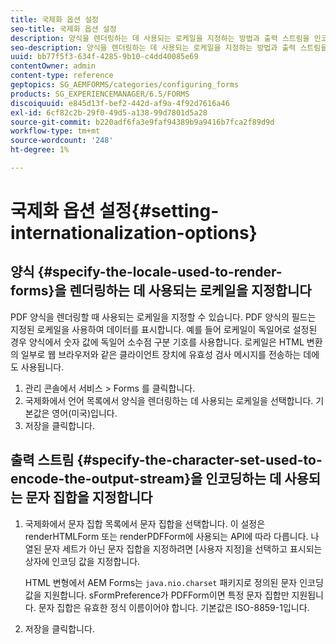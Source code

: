 ```yaml
---
title: 국제화 옵션 설정
seo-title: 국제화 옵션 설정
description: 양식을 렌더링하는 데 사용되는 로케일을 지정하는 방법과 출력 스트림을 인코딩하는 데 사용되는 문자 집합을 지정하는 방법을 알아봅니다.
seo-description: 양식을 렌더링하는 데 사용되는 로케일을 지정하는 방법과 출력 스트림을 인코딩하는 데 사용되는 문자 집합을 지정하는 방법을 알아봅니다.
uuid: bb77f5f3-634f-4285-9b10-c4dd40085e69
contentOwner: admin
content-type: reference
geptopics: SG_AEMFORMS/categories/configuring_forms
products: SG_EXPERIENCEMANAGER/6.5/FORMS
discoiquuid: e845d13f-bef2-442d-af9a-4f92d7616a46
exl-id: 6cf82c2b-29f0-49d5-a138-99d7801d5a28
source-git-commit: b220adf6fa3e9faf94389b9a9416b7fca2f89d9d
workflow-type: tm+mt
source-wordcount: '248'
ht-degree: 1%

---
```


# 국제화 옵션 설정{#setting-internationalization-options}

## 양식 {#specify-the-locale-used-to-render-forms}을 렌더링하는 데 사용되는 로케일을 지정합니다

PDF 양식을 렌더링할 때 사용되는 로케일을 지정할 수 있습니다. PDF 양식의 필드는 지정된 로케일을 사용하여 데이터를 표시합니다. 예를 들어 로케일이 독일어로 설정된 경우 양식에서 숫자 값에 독일어 소수점 구분 기호를 사용합니다. 로케일은 HTML 변환의 일부로 웹 브라우저와 같은 클라이언트 장치에 유효성 검사 메시지를 전송하는 데에도 사용됩니다.

1. 관리 콘솔에서 서비스 > Forms 를 클릭합니다.
1. 국제화에서 언어 목록에서 양식을 렌더링하는 데 사용되는 로케일을 선택합니다. 기본값은 영어(미국)입니다.
1. 저장을 클릭합니다.

## 출력 스트림 {#specify-the-character-set-used-to-encode-the-output-stream}을 인코딩하는 데 사용되는 문자 집합을 지정합니다

1. 국제화에서 문자 집합 목록에서 문자 집합을 선택합니다. 이 설정은 renderHTMLForm 또는 renderPDFForm에 사용되는 API에 따라 다릅니다. 나열된 문자 세트가 아닌 문자 집합을 지정하려면 [사용자 지정]을 선택하고 표시되는 상자에 인코딩 값을 지정합니다.

   HTML 변형에서 AEM Forms는 `java.nio.charset` 패키지로 정의된 문자 인코딩 값을 지원합니다. sFormPreference가 PDFForm이면 특정 문자 집합만 지원됩니다. 문자 집합은 유효한 정식 이름이어야 합니다. 기본값은 ISO-8859-1입니다.

1. 저장을 클릭합니다.
